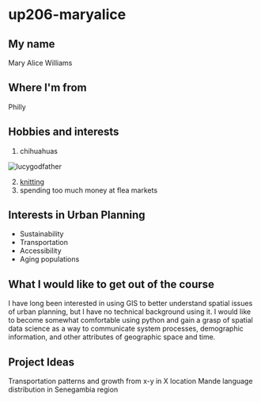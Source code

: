 # up206-maryalice
## My name
Mary Alice Williams
## Where I'm from
Philly
## Hobbies and interests
1. chihuahuas 



![lucygodfather](https://user-images.githubusercontent.com/91496874/135737516-a6045525-3f96-4d6b-9a88-56a25d1b302f.jpg)



2. [knitting](https://en.wikipedia.org/wiki/Aran_knitting_patterns)
3. spending too much money at flea markets
## Interests in Urban Planning
* Sustainability
* Transportation
* Accessibility
* Aging populations
## What I would like to get out of the course
I have long been interested in using GIS to better understand spatial issues of urban planning, but I have no technical background using it. I would like to become somewhat comfortable using python and gain a grasp of spatial data science as a way to communicate system processes, demographic information, and other attributes of geographic space and time.
## Project Ideas
Transportation patterns and growth from x-y in X location
Mande language distribution in Senegambia region
